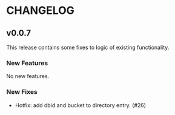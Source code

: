 # CHANGELOG

## v0.0.7

This release contains some fixes to logic of existing functionality.

### New Features

No new features.


### New Fixes

- Hotfix: add dbid and bucket to directory entry. (#26)
